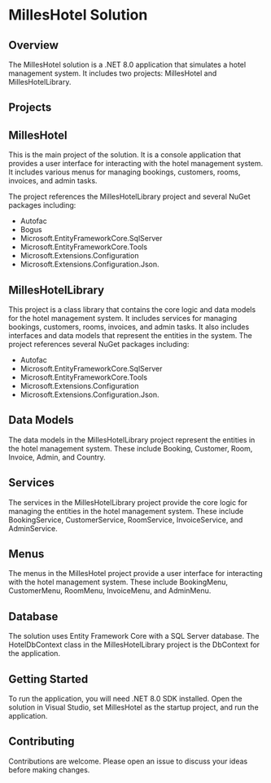 # MillesHotel Solution
## Overview
The MillesHotel solution is a .NET 8.0 application that simulates a hotel management system. It includes two projects: MillesHotel and MillesHotelLibrary.
## Projects
## MillesHotel
This is the main project of the solution. It is a console application that provides a user interface for interacting with the hotel management system. It includes various menus for managing bookings, customers, rooms, invoices, and admin tasks.

The project references the MillesHotelLibrary project and several NuGet packages including:
* Autofac
* Bogus
* Microsoft.EntityFrameworkCore.SqlServer
* Microsoft.EntityFrameworkCore.Tools
* Microsoft.Extensions.Configuration
* Microsoft.Extensions.Configuration.Json.
## MillesHotelLibrary
This project is a class library that contains the core logic and data models for the hotel management system. 
It includes services for managing bookings, customers, rooms, invoices, and admin tasks. It also includes interfaces and data models that represent the entities in the system.
The project references several NuGet packages including:
* Autofac
* Microsoft.EntityFrameworkCore.SqlServer
* Microsoft.EntityFrameworkCore.Tools
* Microsoft.Extensions.Configuration
* Microsoft.Extensions.Configuration.Json.
## Data Models
The data models in the MillesHotelLibrary project represent the entities in the hotel management system. These include Booking, Customer, Room, Invoice, Admin, and Country.
## Services
The services in the MillesHotelLibrary project provide the core logic for managing the entities in the hotel management system. These include BookingService, CustomerService, RoomService, InvoiceService, and AdminService.
## Menus
The menus in the MillesHotel project provide a user interface for interacting with the hotel management system. These include BookingMenu, CustomerMenu, RoomMenu, InvoiceMenu, and AdminMenu.
## Database
The solution uses Entity Framework Core with a SQL Server database. The HotelDbContext class in the MillesHotelLibrary project is the DbContext for the application.
## Getting Started
To run the application, you will need .NET 8.0 SDK installed. Open the solution in Visual Studio, set MillesHotel as the startup project, and run the application.
## Contributing
Contributions are welcome. Please open an issue to discuss your ideas before making changes.

